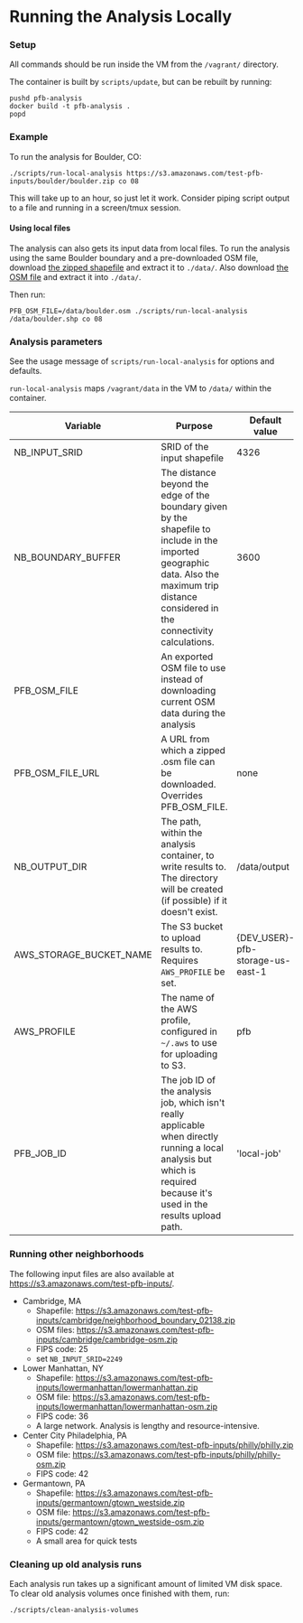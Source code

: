 # Running the Analysis Locally

### Setup

All commands should be run inside the VM from the `/vagrant/` directory.

The container is built by `scripts/update`, but can be rebuilt by running:
```
pushd pfb-analysis
docker build -t pfb-analysis .
popd
```

### Example

To run the analysis for Boulder, CO:
```
./scripts/run-local-analysis https://s3.amazonaws.com/test-pfb-inputs/boulder/boulder.zip co 08
```

This will take up to an hour, so just let it work. Consider piping script output to a file and
running in a screen/tmux session.

#### Using local files

The analysis can also gets its input data from local files.  To run the analysis using the
same Boulder boundary and a pre-downloaded OSM file, download
[the zipped shapefile](https://s3.amazonaws.com/test-pfb-inputs/boulder/boulder.zip)
and extract it to `./data/`.
Also download [the OSM file](https://s3.amazonaws.com/test-pfb-inputs/boulder/boulder-osm.zip)
and extract it into `./data/`.

Then run:
```
PFB_OSM_FILE=/data/boulder.osm ./scripts/run-local-analysis /data/boulder.shp co 08
```

### Analysis parameters

See the usage message of `scripts/run-local-analysis` for options and defaults.

`run-local-analysis` maps `/vagrant/data` in the VM to `/data/` within the container.

| Variable | Purpose | Default value |
| -------- | ------- | ------------- |
| NB_INPUT_SRID | SRID of the input shapefile | 4326 |
| NB_BOUNDARY_BUFFER | The distance beyond the edge of the boundary given by the shapefile to include in the imported geographic data. Also the maximum trip distance considered in the connectivity calculations. | 3600 |
| PFB_OSM_FILE | An exported OSM file to use instead of downloading current OSM data during the analysis | |
| PFB_OSM_FILE_URL | A URL from which a zipped .osm file can be downloaded. Overrides PFB_OSM_FILE. | none |
| NB_OUTPUT_DIR | The path, within the analysis container, to write results to. The directory will be created (if possible) if it doesn't exist. | /data/output |
| AWS_STORAGE_BUCKET_NAME | The S3 bucket to upload results to. Requires `AWS_PROFILE` be set. | {DEV_USER}-pfb-storage-us-east-1 |
| AWS_PROFILE | The name of the AWS profile, configured in `~/.aws` to use for uploading to S3. | pfb |
| PFB_JOB_ID | The job ID of the analysis job, which isn't really applicable when directly running a local analysis but which is required because it's used in the results upload path. | 'local-job' |


### Running other neighborhoods

The following input files are also available at https://s3.amazonaws.com/test-pfb-inputs/.

- Cambridge, MA
    - Shapefile: https://s3.amazonaws.com/test-pfb-inputs/cambridge/neighborhood_boundary_02138.zip
    - OSM files: https://s3.amazonaws.com/test-pfb-inputs/cambridge/cambridge-osm.zip
    - FIPS code: 25
    - set `NB_INPUT_SRID=2249`
- Lower Manhattan, NY
    - Shapefile: https://s3.amazonaws.com/test-pfb-inputs/lowermanhattan/lowermanhattan.zip
    - OSM file: https://s3.amazonaws.com/test-pfb-inputs/lowermanhattan/lowermanhattan-osm.zip
    - FIPS code: 36
    - A large network.  Analysis is lengthy and resource-intensive.
- Center City Philadelphia, PA
    - Shapefile: https://s3.amazonaws.com/test-pfb-inputs/philly/philly.zip
    - OSM file: https://s3.amazonaws.com/test-pfb-inputs/philly/philly-osm.zip
    - FIPS code: 42
- Germantown, PA
    - Shapefile: https://s3.amazonaws.com/test-pfb-inputs/germantown/gtown_westside.zip
    - OSM file: https://s3.amazonaws.com/test-pfb-inputs/germantown/gtown_westside-osm.zip
    - FIPS code: 42
    - A small area for quick tests

### Cleaning up old analysis runs

Each analysis run takes up a significant amount of limited VM disk space. To clear old analysis volumes once finished with them, run:
```
./scripts/clean-analysis-volumes
```
